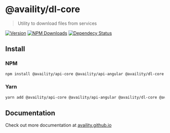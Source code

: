 # @availity/dl-core

> Utility to download files from services

[![Version](https://img.shields.io/npm/v/@availity/dl-core.svg?style=for-the-badge)](https://www.npmjs.com/package/@availity/dl-core)
[![NPM Downloads](https://img.shields.io/npm/dt/@availity/dl-core.svg?style=for-the-badge)](https://www.npmjs.com/package/@availity/dl-core)
[![Dependecy Status](https://img.shields.io/librariesio/release/npm/@availity/dl-core?style=for-the-badge)](https://github.com/Availity/sdk-js/blob/master/packages/dl-core/package.json)

## Install

### NPM

```bash
npm install @availity/api-core @availity/api-angular @availity/dl-core @availity/dl-angular
```

### Yarn

```bash
yarn add @availity/api-core @availity/api-angular @availity/dl-core @availity/dl-angular
```

## Documentation

Check out more documentation at [availity.github.io](https://availity.github.io/sdk-js/api/downloads)
